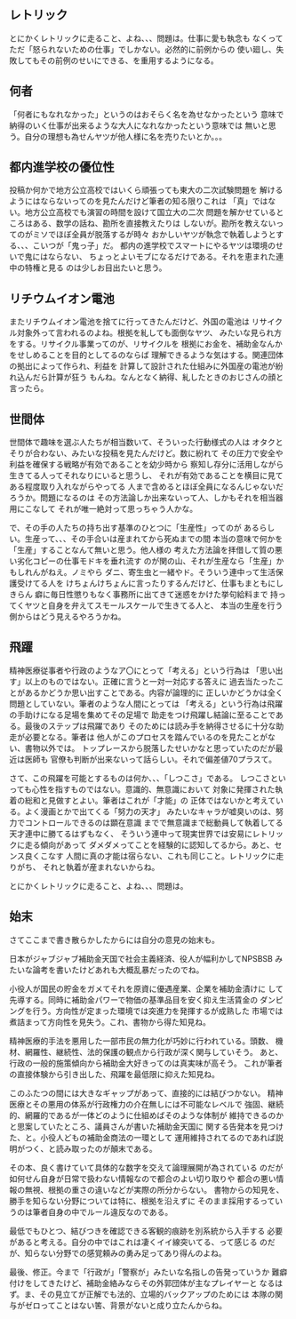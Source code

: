 ﻿## レトリック

とにかくレトリックに走ること、よね、、、問題は。仕事に愛も執念も
なくってただ「怒られないための仕事」でしかない。必然的に前例からの
使い廻し、失敗してもその前例のせいにできる、を重用するようになる。


## 何者

「何者にもなれなかった」というのはおそらく名を為せなかったという
意味で納得のいく仕事が出来るような大人になれなかったという意味では
無いと思う。自分の理想も為せんヤツが他人様に名を売りたいとか。。。


## 都内進学校の優位性

投稿か何かで地方公立高校ではいくら頑張っても東大の二次試験問題を
解けるようにはならないってのを見たんだけど筆者の知る限りこれは
「真」ではない。地方公立高校でも演習の時間を設けて国立大の二次
問題を解かせているところはある、数学の話ね、勘所を直接教えたりは
しないが。勘所を教えないってのがミソでほぼ全員が脱落するが時々
おかしいヤツが執念で執着しようとする、、、こいつが「鬼っ子」だ。
都内の進学校でスマートにやるヤツは環境のせいで鬼にはならない、
ちょっとよいモブになるだけである。それを恵まれた連中の特権と見る
のは少しお目出たいと思う。


## リチウムイオン電池

またリチウムイオン電池を捨てに行ってきたんだけど、外国の電池は
リサイクル対象外って言われるのよね。根拠を糺しても面倒なヤツ、
みたいな見られ方をする。リサイクル事業ってのが、リサイクルを
根拠にお金を、補助金なんかをせしめることを目的としてるのならば
理解できるような気はする。関連団体の拠出によって作られ、利益を
計算して設計された仕組みに外国産の電池が紛れ込んだら計算が狂う
もんね。なんとなく納得、糺したときのおじさんの顔と言ったら。


## 世間体

世間体で趣味を選ぶ人たちが相当数いて、そういった行動様式の人は
オタクとそりが合わない、みたいな投稿を見たんだけど。数に紛れて
その圧力で安全や利益を確保する戦略が有効であることを幼少時から
察知し存分に活用しながら生きてる人ってそれなりにいると思うし、
それが有効であることを横目に見てある程度取り入れながらやってる
人まで含めるとほぼ全員になるんじゃないだろうか。問題になるのは
その方法論しか出来ないって人、しかもそれを相当器用にこなして
それが唯一絶対って思っちゃう人かな。

で、その手の人たちの持ち出す基準のひとつに「生産性」ってのが
あるらしい。生産って、、、その手合いは産まれてから死ぬまでの間
本当の意味で何かを「生産」することなんて無いと思う。他人様の
考えた方法論を拝借して質の悪い劣化コピーの仕事モドキを垂れ流す
のが関の山、それが生産なら「生産」かもしれんがねえ。ノミやら
ダニ、寄生虫と一緒やド。そういう連中って生活保護受けてる人を
けちょんけちょんに言ったりするんだけど、仕事もまともにしきらん
癖に毎日性懲りもなく事務所に出てきて迷惑をかけた挙句給料まで
持ってくヤツと自身を弁えてスモールスケールで生きてる人と、
本当の生産を行う側からはどう見えるやろうかね。


## 飛躍

精神医療従事者や行政のようなア〇にとって「考える」という行為は
「思い出す」以上のものではない。正確に言うと一対一対応する答えに
過去当たったことがあるかどうか思い出すことである。内容が論理的に
正しいかどうかは全く問題としていない。筆者のような人間にとっては
「考える」という行為は飛躍の手助けになる足場を集めてその足場で
助走をつけ飛躍し結論に至ることである。最後のステップは飛躍であり
そのためには読み手を納得させるに十分な助走が必要となる。筆者は
他人がこのプロセスを踏んでいるのを見たことがない、書物以外では。
トップレースから脱落したせいかなと思っていたのだが最近は医師も
官僚も判断が出来ないって話らしい。それで偏差値70プラスて。

さて、この飛躍を可能とするものは何か、、、「しつこさ」である。
しつこさといっても心性を指すものではない。意識的、無意識において
対象に発揮された執着の総和と見做すとよい。筆者はこれが「才能」の
正体ではないかと考えている。よく漫画とかで出てくる「努力の天才」
みたいなキャラが嘘臭いのは、努力でコントロールできるのは顕在意識
までで無意識まで総動員して執着してる天才連中に勝てるはずもなく、
そういう連中って現実世界では安易にレトリックに走る傾向があって
ダメダメってことを経験的に認知してるから。あと、センス良くこなす
人間に真の才能は宿らない、これも同じこと。レトリックに走りがち、
それと執着が産まれないからね。

とにかくレトリックに走ること、よね、、、問題は。


## 始末

さてここまで書き散らかしたからには自分の意見の始末も。

日本がジャブジャブ補助金天国で社会主義経済、役人が幅利かしてNPSBSB
みたいな論考を書いたけどあれも大概乱暴だったのでね。

小役人が国民の貯金をガメてそれを原資に優遇産業、企業を補助金漬けに
して先導する。同時に補助金パワーで物価の基準品目を安く抑え生活賃金の
ダンピングを行う。方向性が定まった環境では突進力を発揮するが成熟した
市場では煮詰まって方向性を見失う。これ、書物から得た知見ね。

精神医療的手法を悪用した一部市民の無力化が巧妙に行われている。頭数、
機材、網羅性、継続性、法的保護の観点から行政が深く関与していそう。
あと、行政の一般的施策傾向から補助金大好きってのは真実味が高そう。
これが筆者の直接体験から引き出した、飛躍を最低限に抑えた知見ね。

このふたつの間には大きなギャップがあって、直接的には結びつかない。
精神医療とその悪用の体系が行政権力の介在無しには不可能なレベルで
強固、継続的、網羅的であるが一体どのように仕組めばそのような体制が
維持できるのかと思案していたところ、議員さんが書いた補助金天国に
関する告発本を見つけた、と。小役人どもの補助金商法の一環として
運用維持されてるのであれば説明がつく、と読み取ったのが顛末である。

その本、良く書けていて具体的な数字を交えて論理展開が為されている
のだが如何せん自身が日常で扱わない情報なので都合のよい切り取りや
都合の悪い情報の無視、根拠の重さの違いなどが実際の所分からない。
書物からの知見を、勝手を知らない分野については特に、根拠を沿えずに
そのまま採用するっていうのは筆者自身の中でルール違反なのである。

最低でもひとつ、結びつきを確認できる客観的痕跡を別系統から入手する
必要があると考える。自分の中ではこれは凄くイイ線突いてる、って感じる
のだが、知らない分野での感覚頼みの勇み足ってあり得んのよね。

最後、修正。今まで「行政が」「警察が」みたいな名指しの告発っていうか
難癖付けをしてきたけど、補助金絡みならその外郭団体が主なプレイヤーと
なるはず。ま、その見立てが正解でも法的、立場的バックアップのためには
本隊の関与がゼロってことはない筈、背景がないと成り立たんからね。
